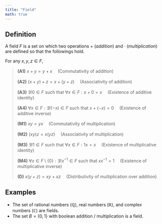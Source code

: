 ```yaml
---
title: "Field"
math: true
---
```


## Definition
A field $F$ is a set on which two operations $+$ (_addition_) and $\cdot$ (_multiplication_) are defined so that the followings hold.

For any $x, y, z \in F$,
> **(A1)** $x + y = y + x$  　(Commutativity of addition)
> 
> **(A2)** $(x + y) + z = x + (y + z)$ 　(Associativity of addition)
>
> **(A3)** $\exists ! 0 \in F$ such that  $\forall x \in F: x + 0 = x$ 　(Existence of additive identity)
> 
> **(A4)** $\forall x \in F: \exists ! (-x) \in F$ such that $x + (-x) = 0$ 　(Existence of additive inverse)
> 
> **(M1)** $xy = yx$ 　(Commutativity of multiplication)
> 
> **(M2)** $(xy)z = x(yz)$ 　(Associativity of multiplication)
>
> **(M3)** $\exists ! 1 \in F$ such that $\forall x \in F: 1x = x$ 　(Existence of multiplicative identity)
> 
> **(M4)**  $\forall x \in F \setminus \lbrace 0 \rbrace: \exists ! x^{-1} \in F$ such that $xx^{-1} = 1$ 　(Existence of multiplicative inverse)
> 
> **(D)** $x(y + z) = xy + xz$ 　(Distributivity of multiplication over addition)


## Examples
- The set of rational numbers $(\mathbb{Q})$, real numbers $(\mathbb{R})$, and complex numbers $(\mathbb{C})$ are fields.
- The set $B = \lbrace 0, 1 \rbrace$ with boolean addition / multiplication is a field.